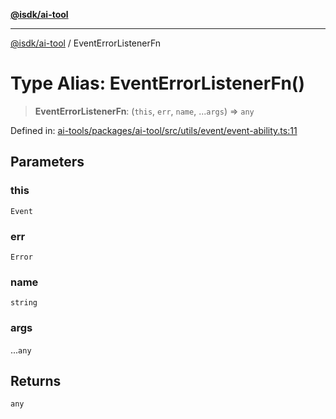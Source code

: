 [**@isdk/ai-tool**](../README.md)

***

[@isdk/ai-tool](../globals.md) / EventErrorListenerFn

# Type Alias: EventErrorListenerFn()

> **EventErrorListenerFn**: (`this`, `err`, `name`, ...`args`) => `any`

Defined in: [ai-tools/packages/ai-tool/src/utils/event/event-ability.ts:11](https://github.com/isdk/ai-tool.js/blob/a24331161aecd2d7bbd8dc9f9cd3d984871261cb/src/utils/event/event-ability.ts#L11)

## Parameters

### this

`Event`

### err

`Error`

### name

`string`

### args

...`any`

## Returns

`any`
